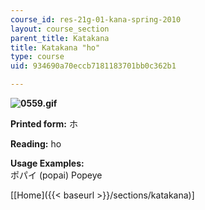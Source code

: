```yaml
---
course_id: res-21g-01-kana-spring-2010
layout: course_section
parent_title: Katakana
title: Katakana "ho"
type: course
uid: 934690a70eccb7181183701bb0c362b1

---
```


**![0559.gif](/coursemedia/res-21g-01-kana-spring-2010/a8df80cff291a72f5e822f82dab0a64f_0559.gif)**

**Printed form:** ホ

**Reading:** ho

**Usage Examples:**  
ポパイ (popai) Popeye

\[[Home]({{< baseurl >}}/sections/katakana)\]